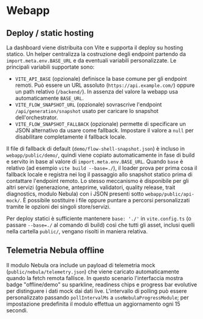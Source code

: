 # Webapp

## Deploy / static hosting

La dashboard viene distribuita con Vite e supporta il deploy su hosting statico. Un helper centralizza la costruzione degli endpoint partendo da `import.meta.env.BASE_URL` e da eventuali variabili personalizzate. Le principali variabili supportate sono:

- `VITE_API_BASE` (opzionale) definisce la base comune per gli endpoint remoti. Può essere un URL assoluto (`https://api.example.com/`) oppure un path relativo (`/backend/`). In assenza del valore la webapp usa automaticamente `BASE_URL`.
- `VITE_FLOW_SNAPSHOT_URL` (opzionale) sovrascrive l'endpoint `/api/generation/snapshot` usato per caricare lo snapshot dell'orchestrator.
- `VITE_FLOW_SNAPSHOT_FALLBACK` (opzionale) permette di specificare un JSON alternativo da usare come fallback. Impostare il valore a `null` per disabilitare completamente il fallback locale.

Il file di fallback di default (`demo/flow-shell-snapshot.json`) è incluso in `webapp/public/demo/`, quindi viene copiato automaticamente in fase di build e servito in base al valore di `import.meta.env.BASE_URL`. Quando `base` è relativo (ad esempio `vite build --base=./`), il loader prova per prima cosa il fallback locale e registra nei log il passaggio allo snapshot statico prima di contattare l'endpoint remoto. Lo stesso meccanismo è disponibile per gli altri servizi (generazione, anteprime, validatori, quality release, trait diagnostics, modulo Nebula) con i JSON presenti sotto `webapp/public/api-mock/`. È possibile sostituire i file oppure puntare a percorsi personalizzati tramite le opzioni dei singoli store/servizi.

Per deploy statici è sufficiente mantenere `base: './'` in `vite.config.ts` (o passare `--base=./` al comando di build) così che tutti gli asset, inclusi quelli nella cartella `public/`, vengano risolti in maniera relativa.

## Telemetria Nebula offline

Il modulo Nebula ora include un payload di telemetria mock (`public/nebula/telemetry.json`) che viene caricato automaticamente
quando la fetch remota fallisce. In questo scenario l'interfaccia mostra badge "offline/demo" su sparkline, readiness chips e
progress bar evolutive per distinguere i dati mock dai dati live. L'intervallo di polling può essere personalizzato passando
`pollIntervalMs` a `useNebulaProgressModule`; per impostazione predefinita il modulo effettua un aggiornamento ogni 15 secondi.
